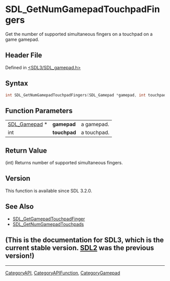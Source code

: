 # SDL_GetNumGamepadTouchpadFingers

Get the number of supported simultaneous fingers on a touchpad on a game gamepad.

## Header File

Defined in [<SDL3/SDL_gamepad.h>](https://github.com/libsdl-org/SDL/blob/main/include/SDL3/SDL_gamepad.h)

## Syntax

```c
int SDL_GetNumGamepadTouchpadFingers(SDL_Gamepad *gamepad, int touchpad);
```

## Function Parameters

|                              |              |             |
| ---------------------------- | ------------ | ----------- |
| [SDL_Gamepad](SDL_Gamepad) * | **gamepad**  | a gamepad.  |
| int                          | **touchpad** | a touchpad. |

## Return Value

(int) Returns number of supported simultaneous fingers.

## Version

This function is available since SDL 3.2.0.

## See Also

- [SDL_GetGamepadTouchpadFinger](SDL_GetGamepadTouchpadFinger)
- [SDL_GetNumGamepadTouchpads](SDL_GetNumGamepadTouchpads)


## (This is the documentation for SDL3, which is the current stable version. [SDL2](https://wiki.libsdl.org/SDL2/) was the previous version!)



----
[CategoryAPI](CategoryAPI), [CategoryAPIFunction](CategoryAPIFunction), [CategoryGamepad](CategoryGamepad)

